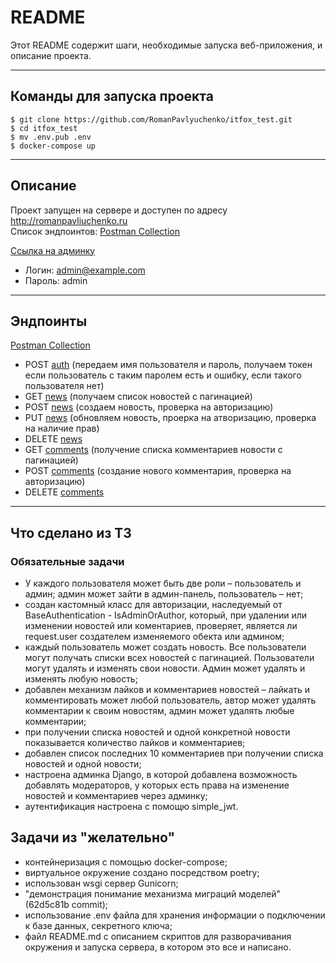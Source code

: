 README
=====================

Этот README содержит шаги, необходимые запуска веб-приложения, и описание проекта.


---------------------

##  Команды для запуска проекта

```
$ git clone https://github.com/RomanPavlyuchenko/itfox_test.git
$ cd itfox_test
$ mv .env.pub .env
$ docker-compose up
```

---------------------

## Описание
Проект запущен на сервере и доступен по адресу <http://romanpavliuchenko.ru>  
Список эндпоинтов: [Postman Collection](https://elements.getpostman.com/redirect?entityId=10861528-9bf9e586-3ea7-4abb-bbb6-9b426ff3582b&entityType=collection)
 
 [Ссылка на админку](http://romanpavliuchenko.ru/admin)   
- Логин: admin@example.com
- Пароль: admin

---------------------
## Эндпоинты
[Postman Collection](https://elements.getpostman.com/redirect?entityId=10861528-9ad47959-66ff-46d0-9f4d-52d77ffa1691&entityType=collection)
- POST [auth](http://romanpavliuchenko.ru/api/auth/api-token-auth/) (передаем имя пользователя и пароль, получаем токен если пользователь с таким паролем есть и ошибку, если такого пользователя нет)
- GET [news](http://romanpavliuchenko.ru/api/news/news/) (получаем список новостей с пагинацией)
- POST [news](http://romanpavliuchenko.ru/api/news/news/) (создаем новость, проверка на авторизацию)
- PUT [news](http://romanpavliuchenko.ru/api/news/news/) (обновляем новость, проерка на атворизацию, проверка на наличие прав)
- DELETE [news](http://romanpavliuchenko.ru/apinews/news/1/)
- GET [comments](http://romanpavliuchenko.ru/api/news/news/1/comments/) (получение списка комментариев новости с пагинацией)
- POST [comments](http://romanpavliuchenko.ru/api/comments/comments/) (создание нового комментария, проверка на авторизацию)
- DELETE [comments](http://romanpavliuchenko.ru/api/comments/comments/1/) 

---------------------

## Что сделано из ТЗ
### Обязательные задачи
- У каждого пользователя может быть две роли – пользователь и админ; админ может зайти в админ-панель, пользователь – нет;
- создан кастомный класс для авторизации, наследуемый от BaseAuthentication - IsAdminOrAuthor, который, при удалении или изменении новостей или коментариев, проверяет, является ли request.user создателем изменяемого обекта или админом;
- каждый пользователь может создать новость. Все пользователи могут получать списки всех новостей с пагинацией. Пользователи могут удалять и изменять свои новости. Админ может удалять и изменять любую новость;
- добавлен механизм лайков и комментариев новостей – лайкать и комментировать может любой пользователь, автор может удалять комментарии к своим новостям, админ может удалять любые комментарии;
- при получении списка новостей и одной конкретной новости показывается количество лайков и комментариев;
- добавлен список последних 10 комментариев при получении списка новостей и одной новости;
- настроена админка Django, в которой добавлена возможность добавлять модераторов, у которых есть права на изменение новостей и комментариев через админку;
- аутентификация настроена с помощю simple_jwt.

## Задачи из "желательно"
- контейнеризация с помощью docker-compose;
- виртуальное окружение создано посредством poetry;
- использован wsgi сервер Gunicorn;
- "демонстрация понимание механизма миграций моделей" (62d5c81b commit);
- использование .env файла для хранения информации о подключении к базе данных, секретного ключа;
- файл README.md с описанием скриптов для разворачивания окружения и запуска сервера, в котором это все и написано.